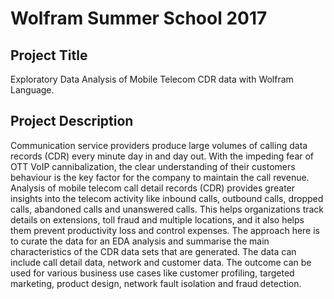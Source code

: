 # Wolfram Summer School 2017

## Project Title

Exploratory Data Analysis of Mobile Telecom CDR data with Wolfram Language.

## Project Description

Communication service providers produce large volumes of calling data records (CDR) every minute day in and day out. With the impeding fear of OTT VoIP cannibalization, the clear understanding of their customers behaviour is the key factor for the company to maintain the call revenue. Analysis of mobile telecom call detail records (CDR) provides greater insights into the telecom activity like inbound calls, outbound calls, dropped calls, abandoned calls and unanswered calls. This helps organizations track details on extensions, toll fraud and multiple locations, and it also helps them prevent productivity loss and control expenses. The approach here is to curate the data for an EDA analysis and summarise the main characteristics of the CDR data sets that are generated. The data can include call detail data, network and customer data. The outcome can be used for various business use cases like customer profiling, targeted marketing, product design, network fault isolation and fraud detection.

